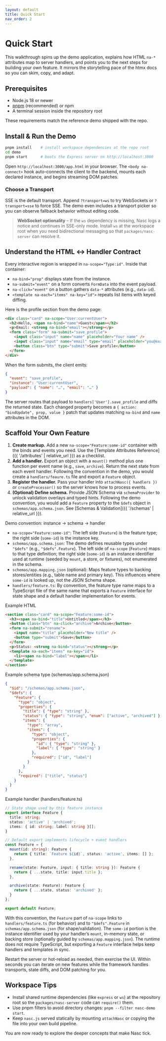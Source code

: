 ```yaml
---
layout: default
title: Quick Start
nav_order: 2
---
```


# Quick Start

This walkthrough spins up the demo application, explains how HTML `na-*` attributes map to server handlers, and points you to the next steps for building your own feature. It mirrors the storytelling pace of the htmx docs so you can skim, copy, and adapt.

## Prerequisites

- Node.js 18 or newer
- [pnpm](https://pnpm.io/) (recommended) or npm
- A terminal session inside the repository root

These requirements match the reference demo shipped with the repo.

## Install & Run the Demo

```bash
pnpm install    # install workspace dependencies at the repo root
cd demo
pnpm start      # boots the Express server on http://localhost:3000
```

Open `http://localhost:3000/app.html` in your browser. The `<body na-connect>` hook auto-connects the client to the backend, mounts each declared instance, and begins streaming DOM patches.

### Choose a Transport

SSE is the default transport. Append `?transport=ws` to try WebSockets or `?transport=sse` to force SSE. The demo even includes a transport picker so you can observe fallback behavior without editing code.

> **WebSocket optionality** – If the `ws` dependency is missing, Nasc logs a notice and continues in SSE-only mode. Install `ws` at the workspace root when you need bidirectional messaging so that `packages/nasc-server` can resolve it.

## Understand the HTML ↔ Handler Contract

Every interactive region is wrapped in `na-scope="Type:id"`. Inside that container:

- `na-bind="prop"` displays state from the instance.
- `na-submit="event"` on a form converts `FormData` into the event payload.
- `na-click="event"` on a button gathers `data-*` attributes (e.g., `data-id`).
- `<template na-each="items" na-key="id">` repeats list items with keyed diffing.

Here is the profile section from the demo page:

```html
<div class="card" na-scope="User:currentUser">
  <h2>Hello, <span na-bind="name">Guest</span></h2>
  <p>Email: <strong na-bind="email"></strong></p>
  <form class="form" na-submit="save_profile">
    <input class="input" name="name" placeholder="Your name" />
    <input class="input" name="email" type="email" placeholder="you@example.com" />
    <button class="btn" type="submit">Save profile</button>
  </form>
</div>
```

When the form submits, the client emits:

```json
{
  "event": "save_profile",
  "instance": "User:currentUser",
  "payload": { "name": "…", "email": "…" }
}
```

The server routes that payload to `handlers['User'].save_profile` and diffs the returned state. Each changed property becomes a `{ action: "bindUpdate", prop, value }` patch that updates matching `na-bind` and `name` attributes in the DOM.

## Scaffold Your Own Feature

1. **Create markup.** Add a new `na-scope="Feature:some-id"` container with the binds and events you need. Use the [Template Attributes Reference]({{ '/attributes' | relative_url }}) as a checklist.
2. **Add a handler.** Export an object with a `mount()` method plus one function per event name (e.g., `save`, `archive`). Return the next state from each event handler. Following the convention in the demo, you would create a `handlers/feaure.ts` file and export a `Feature` object.
3. **Register the handler.** Pass your handler into `attachNasc({ handlers })` or `createProcessor()` so the server knows how to process events.
4. **(Optional) Define schema.** Provide JSON Schema via `schemaProvider` to unlock validation overlays and typed hints. Following the demo convention, you would add a `Feature` property to the `$defs` object in `schemas/app.schema.json`. See [Schemas & Validation]({{ '/schemas' | relative_url }}).

Demo convention: instance → schema → handler

- `na-scope="Feature:some-id"`: The left side (`Feature`) is the feature type; the right side (`some-id`) is the instance key.
- `schemas/app.schema.json`: The demo defines reusable types under `"$defs"` (e.g., `"$defs".Feature`). The left side of `na-scope` (`Feature`) maps to that type definition; the right side (`some-id`) is an instance identifier used at runtime (seeded by `mount`, a store, or fixtures), not enumerated in the schema.
- `schemas/app.mapping.json` (optional): Maps feature types to backing stores/entities (e.g., table name and primary key). This influences where `some-id` is looked up, not the JSON Schema shape.
- `handlers/feature.ts`: By convention, the feature type name maps to a TypeScript file of the same name that exports a `Feature` interface for state shape and a default handler implementation for events.

Example HTML

```html
<section class="card" na-scope="Feature:some-id">
  <h3><span na-bind="title">Untitled</span></h3>
  <button class="btn" na-click="archive">Archive</button>
  <form na-submit="rename">
    <input name="title" placeholder="New title" />
    <button type="submit">Save</button>
  </form>
  <p>Status: <strong na-bind="status"></strong></p>
  <template na-each="items" na-key="id">
    <li><span na-bind="label"></span></li>
  </template>
</section>
```

Example schema type (schemas/app.schema.json)

```json
{
  "$id": "/schemas/app.schema.json",
  "$defs": {
    "Feature": {
      "type": "object",
      "properties": {
        "title": { "type": "string" },
        "status": { "type": "string", "enum": ["active", "archived"] },
        "items": {
          "type": "array",
          "items": {
            "type": "object",
            "properties": {
              "id": { "type": "string" },
              "label": { "type": "string" }
            },
            "required": ["id", "label"]
          }
        }
      },
      "required": ["title", "status"]
    }
  }
}
```

Example handler (handlers/feature.ts)

```ts
// State shape used by this feature instance
export interface Feature {
  title: string;
  status: 'active' | 'archived';
  items: { id: string; label: string }[];
}

// Default export implements lifecycle + event handlers
const Feature = {
  mount(id: string): Feature {
    return { title: `Feature ${id}`, status: 'active', items: [] };
  },

  rename(state: Feature, input: { title: string }): Feature {
    return { ...state, title: input.title };
  },

  archive(state: Feature): Feature {
    return { ...state, status: 'archived' };
  }
};

export default Feature;
```

With this convention, the `Feature` part of `na-scope` links to `handlers/feature.ts` (for behavior) and to `"$defs".Feature` in `schemas/app.schema.json` (for shape/validation). The `some-id` portion is the instance identifier used by your handler’s `mount`, in-memory state, or backing store (optionally guided by `schemas/app.mapping.json`). The runtime does not require TypeScript, but exporting a `Feature` interface helps keep handlers and templates in sync.

Restart the server or hot-reload as needed, then exercise the UI. Within seconds you can iterate on new features while the framework handles transports, state diffs, and DOM patching for you.

## Workspace Tips

- Install shared runtime dependencies (like `express` or `ws`) at the repository root so the `packages/nasc-server` code can `require()` them.
- Use pnpm filters to avoid directory changes: `pnpm --filter nasc-demo start`.
- Keep `nasc.js` served statically by mounting `attachNasc` or copying the file into your own build pipeline.

You are now ready to explore the deeper concepts that make Nasc tick.
